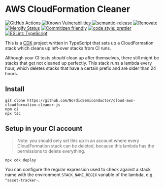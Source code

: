 # AWS CloudFormation Cleaner

[![GitHub Actions](https://github.com/NordicSemiconductor/cloud-aws-cloudformation-cleaner-js/workflows/Test%20and%20Release/badge.svg)](https://github.com/NordicSemiconductor/cloud-aws-cloudformation-cleaner-js/actions)
[![Known Vulnerabilities](https://snyk.io/test/github/NordicSemiconductor/cloud-aws-cloudformation-cleaner-js/badge.svg?targetFile=package.json)](https://snyk.io/test/github/NordicSemiconductor/cloud-aws-cloudformation-cleaner-js?targetFile=package.json)
[![semantic-release](https://img.shields.io/badge/%20%20%F0%9F%93%A6%F0%9F%9A%80-semantic--release-e10079.svg)](https://github.com/semantic-release/semantic-release)
[![Renovate](https://img.shields.io/badge/renovate-enabled-brightgreen.svg)](https://renovatebot.com)
[![Mergify Status](https://img.shields.io/endpoint.svg?url=https://gh.mergify.io/badges/NordicSemiconductor/cloud-aws-cloudformation-cleaner-js)](https://mergify.io)
[![Commitizen friendly](https://img.shields.io/badge/commitizen-friendly-brightgreen.svg)](http://commitizen.github.io/cz-cli/)
[![code style: prettier](https://img.shields.io/badge/code_style-prettier-ff69b4.svg)](https://github.com/prettier/prettier/)
[![ESLint: TypeScript](https://img.shields.io/badge/ESLint-TypeScript-blue.svg)](https://github.com/typescript-eslint/typescript-eslint)

This is a [CDK](https://github.com/aws/aws-cdk) project written in TypeScript
that sets up a CloudFormation stack which cleans up left-over stacks from CI
runs.

Although your CI tests _should_ clean up after themselves, there still might be
stacks that get not cleaned up perfectly. This stack runs a lambda every hour,
which deletes stacks that have a certain prefix and are older than 24 hours.

## Install

    git clone https://github.com/NordicSemiconductor/cloud-aws-cloudformation-cleaner-js
    npm ci
    npx tsc

## Setup in your CI account

> Note: you should only set this up in an account where every CloudFormation
> stack can be deleted, because this lambda has the permissions to delete
> everything.

    npx cdk deploy

You can configure the regular expression used to check against a stack name with
the environment `STACK_NAME_REGEX` variable of the lambda, e.g.
`^asset-tracker-`.
